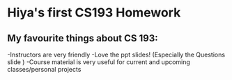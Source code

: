 # Hiya's first CS193 Homework

## My favourite things about CS 193:

-Instructors are very friendly
-Love the ppt slides! (Especially the Questions slide )
-Course material is very useful for current and upcoming classes/personal projects
